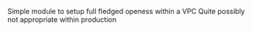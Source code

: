 Simple module to setup full fledged openess within a VPC
Quite possibly not appropriate within production
